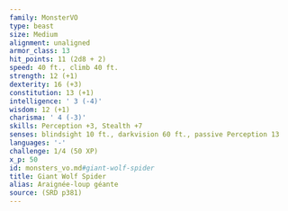 ```yaml
---
family: MonsterVO
type: beast
size: Medium
alignment: unaligned
armor_class: 13
hit_points: 11 (2d8 + 2)
speed: 40 ft., climb 40 ft.
strength: 12 (+1)
dexterity: 16 (+3)
constitution: 13 (+1)
intelligence: ' 3 (-4)'
wisdom: 12 (+1)
charisma: ' 4 (-3)'
skills: Perception +3, Stealth +7
senses: blindsight 10 ft., darkvision 60 ft., passive Perception 13
languages: '-'
challenge: 1/4 (50 XP)
x_p: 50
id: monsters_vo.md#giant-wolf-spider
title: Giant Wolf Spider
alias: Araignée-loup géante
source: (SRD p381)
---
```


